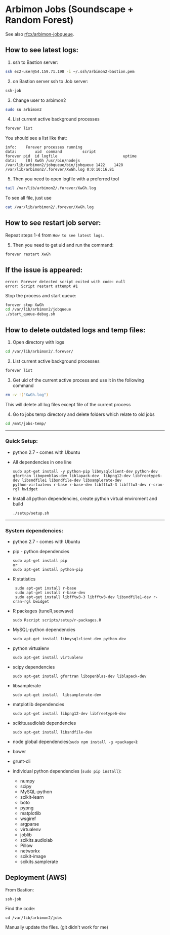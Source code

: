 # Arbimon Jobs (Soundscape + Random Forest)

See also [rfcx/arbimon-jobqueue](https://github.com/rfcx/arbimon-jobqueue).


## How to see latest logs:

1) ssh to Bastion server:
```sh
ssh ec2-user@54.159.71.198 -i ~/.ssh/arbimon2-bastion.pem
```

2) on Bastion server ssh to Job server:
```sh
ssh-job
```

3) Change user to arbimon2
```sh
sudo su arbimon2
```

4) List current active background processes
```sh
forever list
```

You should see a list like that:
```
info:    Forever processes running
data:        uid  command         script                                  forever pid  id logfile                             uptime
data:    [0] XwGh /usr/bin/nodejs /var/lib/arbimon2/jobqueue/bin/jobqueue 1422    1428    /var/lib/arbimon2/.forever/XwGh.log 0:0:10:16.81
```

5) Then you need to open logfile with a preferred tool
```sh
tail /var/lib/arbimon2/.forever/XwGh.log
```
To see all file, just use

```sh
cat /var/lib/arbimon2/.forever/XwGh.log
```


## How to see restart job server:

Repeat steps 1-4 from `How to see latest logs`.

5) Then you need to get uid and run the command:
```sh
forever restart XwGh
```

## If the issue is appeared:

```
error: Forever detected script exited with code: null
error: Script restart attempt #1
```

Stop the process and start queue:

```sh
forever stop XwGh
cd /var/lib/arbimon2/jobqueue
./start_queue-debug.sh
```

## How to delete outdated logs and temp files:

1) Open directory with logs
```sh
cd /var/lib/arbimon2/.forever/
```

2) List current active background processes
```sh
forever list
```

3) Get uid of the current active process and use it in the following command
```sh
rm -v !("XwGh.log")
```
This will delete all log files except file of the current process

4) Go to jobs temp directory and delete folders which relate to old jobs
```sh
cd /mnt/jobs-temp/
```

---
### Quick Setup:
 - python 2.7 - comes with Ubuntu

 - All dependencies  in one line
   ```
   sudo apt-get install -y python-pip libmysqlclient-dev python-dev gfortran libopenblas-dev liblapack-dev  libpng12-dev libfreetype6-dev libsndfile1 libsndfile-dev libsamplerate-dev
   python-virtualenv r-base r-base-dev libfftw3-3 libfftw3-dev r-cran-rgl bwidget
   ```


 - Install all python dependencies, create python virtual enviroment and build
    ```
    ./setup/setup.sh
    ```

---


### System dependencies:


 - python 2.7 - comes with Ubuntu


 - pip - python dependencies
   ```
   sudo apt-get install pip
   or
   sudo apt-get install python-pip
   ```

 - R statistics
   ```
    sudo apt-get install r-base
    sudo apt-get install r-base-dev
    sudo apt-get install libfftw3-3 libfftw3-dev libsndfile1-dev r-cran-rgl bwidget
   ```


 - R packages (tuneR,seewave)
   ```
   sudo Rscript scripts/setup/r-packages.R
   ```


 - MySQL-python dependencies
   ```
   sudo apt-get install libmysqlclient-dev python-dev
   ```


 - python virtualenv
   ```
   sudo apt-get install virtualenv
   ```


 - scipy dependencies
   ```
   sudo apt-get install gfortran libopenblas-dev liblapack-dev
   ```

 - libsamplerate
   ```
   sudo apt-get install  libsamplerate-dev
   ```

 - matplotlib dependencies
   ```
   sudo apt-get install libpng12-dev libfreetype6-dev
   ```


 - scikits.audiolab dependencies
   ```
   sudo apt-get install libsndfile-dev
   ```


 - node global dependencies(`sudo npm install -g <package>`):
  - bower
  - grunt-cli


 - individual python dependencies (`sudo pip install`):
    - numpy
    - scipy
    - MySQL-python
    - scikit-learn
    - boto
    - pypng
    - matplotlib
    - wsgiref
    - argparse
    - virtualenv
    - joblib
    - scikits.audiolab
    - Pillow
    - networkx
    - scikit-image
    - scikits.samplerate

## Deployment (AWS)

From Bastion:
```
ssh-job
```

Find the code:
```
cd /var/lib/arbimon2/jobs
```

Manually update the files. (git didn't work for me)

